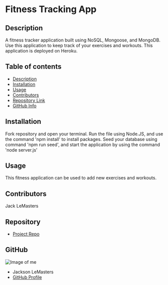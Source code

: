 # **Fitness Tracking App**

## Description 
A fitness tracker application built using NoSQL, Mongoose, and MongoDB. Use this application to keep track of your exercises and workouts. This application is deployed on Heroku.
## Table of contents
- [Description](#Description)
- [Installation](#Installation)
- [Usage](#Usage)
- [Contributors](#Contributors)
- [Repository Link](#Repository)
- [GitHub Info](#GitHub) 
## Installation
Fork repository and open your terminal. Run the file using Node.JS, and use the command 'npm install' to install packages. 
Seed your database using command 'npm run seed', and start the application by using the command 'node server.js'
## Usage
This fitness application can be used to add new exercises and workouts.
## Contributors
Jack LeMasters
## Repository
- [Project Repo](github.com/jacklemasters/fitness-tracker)
## GitHub
![Image of me](https://avatars.githubusercontent.com/u/82251556?v=4)
- Jackson LeMasters
- [GitHub Profile](https://github.com/jacklemasters)

